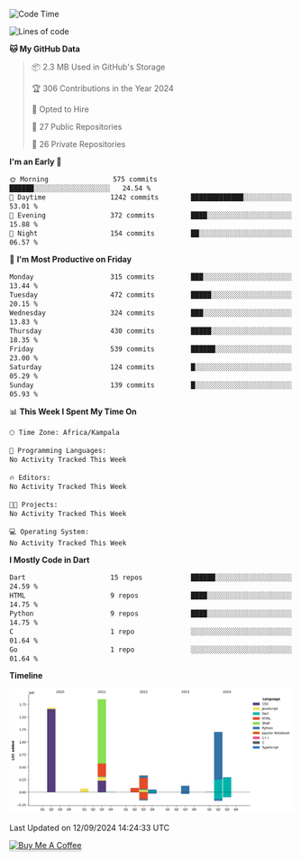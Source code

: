 <!--START_SECTION:waka-->
![Code Time](http://img.shields.io/badge/Code%20Time-902%20hrs-blue)

![Lines of code](https://img.shields.io/badge/From%20Hello%20World%20I%27ve%20Written-5.7%20million%20lines%20of%20code-blue)

**🐱 My GitHub Data** 

> 📦 2.3 MB Used in GitHub's Storage 
 > 
> 🏆 306 Contributions in the Year 2024
 > 
> 💼 Opted to Hire
 > 
> 📜 27 Public Repositories 
 > 
> 🔑 26 Private Repositories 
 > 
**I'm an Early 🐤** 

```text
🌞 Morning                575 commits         ██████░░░░░░░░░░░░░░░░░░░   24.54 % 
🌆 Daytime                1242 commits        █████████████░░░░░░░░░░░░   53.01 % 
🌃 Evening                372 commits         ████░░░░░░░░░░░░░░░░░░░░░   15.88 % 
🌙 Night                  154 commits         ██░░░░░░░░░░░░░░░░░░░░░░░   06.57 % 
```
📅 **I'm Most Productive on Friday** 

```text
Monday                   315 commits         ███░░░░░░░░░░░░░░░░░░░░░░   13.44 % 
Tuesday                  472 commits         █████░░░░░░░░░░░░░░░░░░░░   20.15 % 
Wednesday                324 commits         ███░░░░░░░░░░░░░░░░░░░░░░   13.83 % 
Thursday                 430 commits         █████░░░░░░░░░░░░░░░░░░░░   18.35 % 
Friday                   539 commits         ██████░░░░░░░░░░░░░░░░░░░   23.00 % 
Saturday                 124 commits         █░░░░░░░░░░░░░░░░░░░░░░░░   05.29 % 
Sunday                   139 commits         █░░░░░░░░░░░░░░░░░░░░░░░░   05.93 % 
```


📊 **This Week I Spent My Time On** 

```text
🕑︎ Time Zone: Africa/Kampala

💬 Programming Languages: 
No Activity Tracked This Week

🔥 Editors: 
No Activity Tracked This Week

🐱‍💻 Projects: 
No Activity Tracked This Week

💻 Operating System: 
No Activity Tracked This Week
```

**I Mostly Code in Dart** 

```text
Dart                     15 repos            ██████░░░░░░░░░░░░░░░░░░░   24.59 % 
HTML                     9 repos             ████░░░░░░░░░░░░░░░░░░░░░   14.75 % 
Python                   9 repos             ████░░░░░░░░░░░░░░░░░░░░░   14.75 % 
C                        1 repo              ░░░░░░░░░░░░░░░░░░░░░░░░░   01.64 % 
Go                       1 repo              ░░░░░░░░░░░░░░░░░░░░░░░░░   01.64 % 
```



**Timeline**

![Lines of Code chart](https://raw.githubusercontent.com/drexhacker/drexhacker/main/assets/bar_graph.png)


 Last Updated on 12/09/2024 14:24:33 UTC
<!--END_SECTION:waka-->

<a href="https://www.buymeacoffee.com/drexsoftorg" target="_blank"><img src="https://www.buymeacoffee.com/assets/img/custom_images/orange_img.png" alt="Buy Me A Coffee" style="height: 41px !important;width: 174px !important;box-shadow: 0px 3px 2px 0px rgba(190, 190, 190, 0.5) !important;-webkit-box-shadow: 0px 3px 2px 0px rgba(190, 190, 190, 0.5) !important;" ></a>


<!---
drexhacker/drexhacker is a ✨ special ✨ repository because its `README.md` (this file) appears on your GitHub profile.
You can click the Preview link to take a look at your changes.
--->
